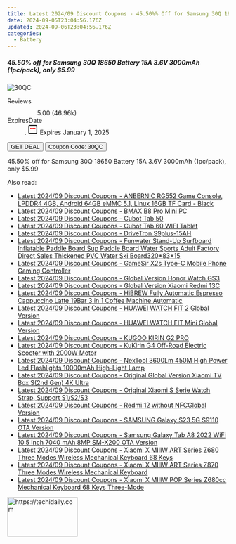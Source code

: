 ```yaml
---
title: Latest 2024/09 Discount Coupons - 45.50%% Off for Samsung 30Q 18650 Battery 15A 3.6V 3000mAh (1Pc/Pack), only $5.99
date: 2024-09-05T23:04:56.176Z
updated: 2024-09-06T23:04:56.176Z
categories:
  - Battery
---
```



<div class="max-w-4xl mx-auto grid grid-cols-1 lg:max-w-5xl lg:gap-x-20 lg:grid-cols-2">
  <div class="relative p-3 col-start-1 row-start-1 flex flex-col-reverse rounded-lg bg-gradient-to-t from-black/75 via-black/0 sm:bg-none sm:row-start-2 sm:p-0 lg:row-start-1">
    <h5 class="mt-1 text-lg font-semibold text-white sm:text-slate-900 md:text-2xl dark:sm:text-white">45.50% off for Samsung 30Q 18650 Battery 15A 3.6V 3000mAh (1pc/pack), only $5.99</h5>
  </div>
  
  <div class="col-start-1 col-end-3 row-start-1 grid gap-4 sm:mb-6 sm:grid-cols-4 lg:col-start-2 lg:row-span-6 lg:row-end-6 lg:mb-0 lg:gap-6">
      <img src="https://static.shareasale.com/image/90958/deal/000000_16494843587071.png" onClick="javascript:window.open(decodeURIComponent('https%3A%2F%2Fwww.shareasale.com%2Fu.cfm%3Fd%3D898502%26m%3D90958%26u%3D4338022'), '_blank');void(0);" alt="30QC" class="h-60 w-full rounded-lg object-cover sm:col-span-2 sm:h-52 lg:col-span-full" loading="lazy" />
    
  </div>
  <dl class="row-start-2 mt-4 flex items-center text-xs font-medium sm:row-start-3 sm:mt-1 md:mt-2.5 lg:row-start-2">
    <dt class="sr-only">Reviews</dt>
    <dd class="flex items-center text-indigo-600 dark:text-indigo-400">
      <svg width="24" height="24" fill="none" aria-hidden="true" class="mr-1 stroke-current dark:stroke-indigo-500">
        <path d="m12 5 2 5h5l-4 4 2.103 5L12 16l-5.103 3L9 14l-4-4h5l2-5Z" stroke-width="2" stroke-linecap="round" stroke-linejoin="round" />
      </svg>
      <span>5.00 <span class="font-normal text-slate-400">(46.96k)</span></span>
    </dd>
    <dt class="sr-only">ExpiresDate</dt>
    <dd class="flex items-center">
      <svg width="2" height="2" aria-hidden="true" fill="currentColor" class="mx-3 text-slate-300">
        <circle cx="1" cy="1" r="1" />
      </svg>
      <svg width="24" height="24" viewBox="0 0 24 24" fill="none" stroke="currentColor" stroke-width="2">
        <rect x="3" y="3" width="18" height="18" rx="2" fill="#fff" />
        <path d="M6 10L18 10" stroke="red" stroke-width="2" fill="none" />
        <path d="M10 6L10 18" stroke="#fff" stroke-width="2" fill="none" />
      </svg>
      Expires January 1, 2025    </dd>
  </dl>
  <div class="col-start-1 row-start-3 mt-4 self-center sm:col-start-2 sm:row-span-2 sm:row-start-2 sm:mt-0 lg:col-start-1 lg:row-start-3 lg:row-end-4 lg:mt-6">
    <button type="button" onClick="javascript:window.open(decodeURIComponent('https%3A%2F%2Fwww.shareasale.com%2Fu.cfm%3Fd%3D898502%26m%3D90958%26u%3D4338022'), '_blank');void(0);" class="rounded-lg bg-red-600 px-3 py-2 text-sm font-medium leading-6 text-white">GET DEAL</button>
    <button type="button" onClick="javascript:window.open(decodeURIComponent('https%3A%2F%2Fwww.shareasale.com%2Fu.cfm%3Fd%3D898502%26m%3D90958%26u%3D4338022'), '_blank');void(0);" class="border-dashed border-2 border-indigo-600 bg-green-100 text-sm leading-6 font-medium py-2 px-3 rounded-lg">Coupon Code: 30QC</button>
  </div>
  <p class="col-start-1 mt-4 text-sm leading-6 sm:col-span-2 lg:col-span-1 lg:row-start-4 lg:mt-6 dark:text-slate-400">
    45.50% off for Samsung 30Q 18650 Battery 15A 3.6V 3000mAh (1pc/pack), only $5.99 
  </p>
</div>
<span class="atpl-alsoreadstyle">Also read:</span>
<div><ul>
<li><a href="https://coupons.techidaily.com/coupon-1118300-share-97331-sale/"><u>Latest 2024/09 Discount Coupons - ANBERNIC RG552 Game Console, LPDDR4 4GB, Android 64GB eMMC 5.1, Linux 16GB TF Card - Black</u></a></li>
<li><a href="https://coupons.techidaily.com/coupon-1118304-share-97331-sale/"><u>Latest 2024/09 Discount Coupons - BMAX B8 Pro Mini PC</u></a></li>
<li><a href="https://coupons.techidaily.com/coupon-1118293-share-97331-sale/"><u>Latest 2024/09 Discount Coupons - Cubot Tab 50</u></a></li>
<li><a href="https://coupons.techidaily.com/coupon-1118294-share-97331-sale/"><u>Latest 2024/09 Discount Coupons - Cubot Tab 60 WIFI Tablet</u></a></li>
<li><a href="https://coupons.techidaily.com/coupon-1118290-share-97331-sale/"><u>Latest 2024/09 Discount Coupons - DriveTron S9plus-15AH</u></a></li>
<li><a href="https://coupons.techidaily.com/coupon-1118303-share-97331-sale/"><u>Latest 2024/09 Discount Coupons - Funwater Stand-Up Surfboard Inflatable Paddle Board Sup Paddle Board Water Sports Adult Factory Direct Sales Thickened PVC Water Ski Board320*83*15</u></a></li>
<li><a href="https://coupons.techidaily.com/coupon-1118357-share-97331-sale/"><u>Latest 2024/09 Discount Coupons - GameSir X2s Type-C Mobile Phone Gaming Controller</u></a></li>
<li><a href="https://coupons.techidaily.com/coupon-1118297-share-97331-sale/"><u>Latest 2024/09 Discount Coupons - Global Version Honor Watch GS3</u></a></li>
<li><a href="https://coupons.techidaily.com/coupon-1118356-share-97331-sale/"><u>Latest 2024/09 Discount Coupons - Global Version Xiaomi Redmi 13C</u></a></li>
<li><a href="https://coupons.techidaily.com/coupon-1118305-share-97331-sale/"><u>Latest 2024/09 Discount Coupons - HiBREW Fully Automatic Espresso Cappuccino Latte 19Bar 3 in 1 Coffee Machine Automatic</u></a></li>
<li><a href="https://coupons.techidaily.com/coupon-1118296-share-97331-sale/"><u>Latest 2024/09 Discount Coupons - HUAWEI WATCH FIT 2 Global Version</u></a></li>
<li><a href="https://coupons.techidaily.com/coupon-1118295-share-97331-sale/"><u>Latest 2024/09 Discount Coupons - HUAWEI WATCH FIT Mini Global Version</u></a></li>
<li><a href="https://coupons.techidaily.com/coupon-1118358-share-97331-sale/"><u>Latest 2024/09 Discount Coupons - KUGOO KIRIN G2 PRO</u></a></li>
<li><a href="https://coupons.techidaily.com/coupon-1118354-share-97331-sale/"><u>Latest 2024/09 Discount Coupons - KuKirin G4 Off-Road Electric Scooter with 2000W Motor</u></a></li>
<li><a href="https://coupons.techidaily.com/coupon-1118359-share-97331-sale/"><u>Latest 2024/09 Discount Coupons - NexTool 3600Lm 450M High Power Led Flashlights 10000mAh High-Light Lamp</u></a></li>
<li><a href="https://coupons.techidaily.com/coupon-1118302-share-97331-sale/"><u>Latest 2024/09 Discount Coupons - Original Global Version Xiaomi TV Box S(2nd Gen) 4K Ultra</u></a></li>
<li><a href="https://coupons.techidaily.com/coupon-1118306-share-97331-sale/"><u>Latest 2024/09 Discount Coupons - Original Xiaomi S Serie Watch Strap, Support S1/S2/S3</u></a></li>
<li><a href="https://coupons.techidaily.com/coupon-1118355-share-97331-sale/"><u>Latest 2024/09 Discount Coupons - Redmi 12 without NFCGlobal Version</u></a></li>
<li><a href="https://coupons.techidaily.com/coupon-1118292-share-97331-sale/"><u>Latest 2024/09 Discount Coupons - SAMSUNG Galaxy S23 5G S9110 OTA Version</u></a></li>
<li><a href="https://coupons.techidaily.com/coupon-1118291-share-97331-sale/"><u>Latest 2024/09 Discount Coupons - Samsung Galaxy Tab A8 2022 WiFi 10.5 Inch 7040 mAh 8MP SM-X200 OTA Version</u></a></li>
<li><a href="https://coupons.techidaily.com/coupon-1118298-share-97331-sale/"><u>Latest 2024/09 Discount Coupons - Xiaomi X MIIIW ART Series Z680 Three Modes Wireless Mechanical Keyboard 68 Keys</u></a></li>
<li><a href="https://coupons.techidaily.com/coupon-1118299-share-97331-sale/"><u>Latest 2024/09 Discount Coupons - Xiaomi X MIIIW ART Series Z870 Three Modes Wireless Mechanical Keyboard</u></a></li>
<li><a href="https://coupons.techidaily.com/coupon-1118301-share-97331-sale/"><u>Latest 2024/09 Discount Coupons - Xiaomi X MIIIW POP Series Z680cc Mechanical Keyboard 68 Keys Three-Mode</u></a></li>
</ul></div>

<ins class="adsbygoogle"
      style="display:block"
      data-ad-client="ca-pub-7571918770474297"
      data-ad-slot="8358498916"
      data-ad-format="auto"
      data-full-width-responsive="true"></ins>
<!-- affiliate ads begin -->
<a href="https://25home.pxf.io/c/5597632/2123469/16836" target="_top" id="2123469">
  <img src="//a.impactradius-go.com/display-ad/16836-2123469" border="0" alt="https://techidaily.com" width="160" height="90"/>
</a>
<img height="0" width="0" src="https://25home.pxf.io/i/5597632/2123469/16836" style="position:absolute;visibility:hidden;" border="0" />
<!-- affiliate ads end -->